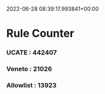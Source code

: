 2022-06-28 08:39:17.993841+00:00
# Rule Counter 
 ### UCATE : 442407

 ### Veneto : 21026

 ### Allowlist : 13923